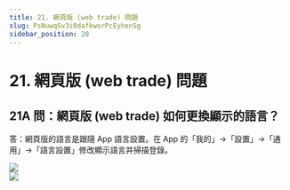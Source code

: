 ```yaml
---
title: 21. 網頁版 (web trade) 問題
slug: PsNuwqSv3i0dafkworPcEyhen5g
sidebar_position: 20
---
```



# 21. 網頁版 (web trade) 問題

## 21A 問：網頁版 (web trade) 如何更換顯示的語言？

答：網頁版的語言是跟隨 App 語言設置。在 App 的「我的」-&gt;「設置」-&gt;「通用」-&gt;「語言設置」修改顯示語言并掃描登錄。

<div class="flex gap-3 columns-2" column-size="2">
<div class="w-[29%]" width-ratio="29">
<img src="/assets/TwbxbaE0Ko5eFWxiSZCcUJ6WnKf.png" src-width="682" src-height="754" align="center"/>
</div>
<div class="w-[70%]" width-ratio="70">
<img src="/assets/IXXJbcmcEoLzHIxTM1ace5XDnCc.png" src-width="2700" src-height="1256" align="center"/>
</div>
</div>

